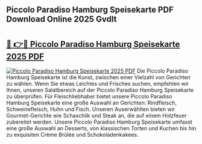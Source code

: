 ## Piccolo Paradiso Hamburg Speisekarte PDF Download Online 2025 GvdIt

# <h2><a href="http://gc5h26.nevu.top/?p=Piccolo+Paradiso+Hamburg+Speisekarte">🔗 👉🔴 Piccolo Paradiso Hamburg Speisekarte 2025 PDF</a></h2>

[![Piccolo Paradiso Hamburg Speisekarte 2025 PDF](https://i.imgur.com/dBaPXMq.png)](http://gc5h26.nevu.top/?p=Piccolo+Paradiso+Hamburg+Speisekarte)
Die Piccolo Paradiso Hamburg Speisekarte ist die Kunst, zwischen einer Vielzahl von Gerichten zu wählen. Wenn Sie etwas Leichtes und Frisches suchen, empfehlen wir Ihnen, unseren Salatbereich auf der Piccolo Paradiso Hamburg Speisekarte zu überprüfen. Für Fleischliebhaber bietet unsere Piccolo Paradiso Hamburg Speisekarte eine große Auswahl an Gerichten: Rindfleisch, Schweinefleisch, Huhn und Fisch. Unseren Auserwählten bieten wir Gourmet-Gerichte wie Schaschlik und Steak an, die auf einem Holzfeuer zubereitet werden. Unsere Piccolo Paradiso Hamburg Speisekarte umfasst eine große Auswahl an Desserts, von klassischen Torten und Kuchen bis hin zu exquisiten Crème Brûlée und Schokoladenkakees.
